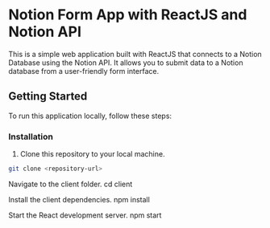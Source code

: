# Notion Form App with ReactJS and Notion API

This is a simple web application built with ReactJS that connects to a Notion Database using the Notion API. It allows you to submit data to a Notion database from a user-friendly form interface.

## Getting Started

To run this application locally, follow these steps:

### Installation
1. Clone this repository to your local machine.

```bash
git clone <repository-url>
```

Navigate to the client folder.
cd client

Install the client dependencies.
npm install

Start the React development server.
npm start
